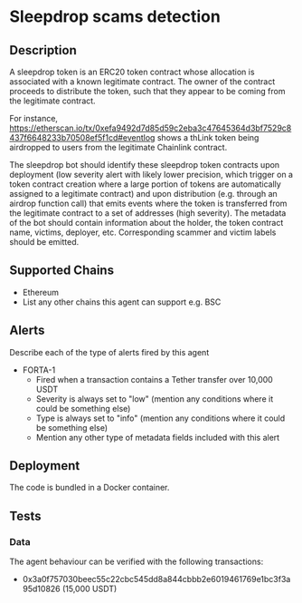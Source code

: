 # Sleepdrop scams detection

## Description

A sleepdrop token is an ERC20 token contract whose allocation is associated with a known legitimate contract.
The owner of the contract proceeds to distribute the token, such that they appear to be coming from the legitimate contract.

For instance, https://etherscan.io/tx/0xefa9492d7d85d59c2eba3c47645364d3bf7529c8437f6648233b70508ef5f1cd#eventlog shows a thLink token being airdropped to users from the legitimate Chainlink contract.

The sleepdrop bot should identify these sleepdrop token contracts upon deployment (low severity alert with likely lower precision, which trigger on a token contract creation where a large portion of tokens are automatically assigned to a legitimate contract) and upon distribution (e.g. through an airdrop function call) that emits events where the token is transferred from the legitimate contract to a set of addresses (high severity).
The metadata of the bot should contain information about the holder, the token contract name, victims, deployer, etc. Corresponding scammer and victim labels should be emitted.

## Supported Chains

- Ethereum
- List any other chains this agent can support e.g. BSC

## Alerts

Describe each of the type of alerts fired by this agent

- FORTA-1
  - Fired when a transaction contains a Tether transfer over 10,000 USDT
  - Severity is always set to "low" (mention any conditions where it could be something else)
  - Type is always set to "info" (mention any conditions where it could be something else)
  - Mention any other type of metadata fields included with this alert

## Deployment

The code is bundled in a Docker container.

## Tests

### Data

The agent behaviour can be verified with the following transactions:

- 0x3a0f757030beec55c22cbc545dd8a844cbbb2e6019461769e1bc3f3a95d10826 (15,000 USDT)

